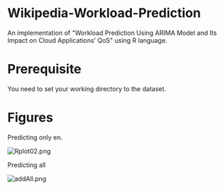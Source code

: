 # Wikipedia-Workload-Prediction
An implementation of "Workload Prediction Using ARIMA Model and Its Impact on Cloud Applications’ QoS" using R language.
# Prerequisite
You need to set your working directory to the dataset.
# Figures

Predicting only en.

![Rplot02.png](http://user-image.logdown.io/user/17644/blog/17141/post/1553329/eKhge1faTuazbqMjAIZr_Rplot02.png)

Predicting all

![addAll.png](http://user-image.logdown.io/user/17644/blog/17141/post/1553329/bQZVs4ZZQRK24lt0jRow_addAll.png)
